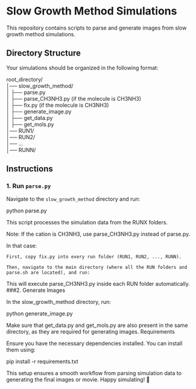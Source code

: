 # Slow Growth Method Simulations

This repository contains scripts to parse and generate images from slow growth method simulations.

## Directory Structure

Your simulations should be organized in the following format:

root_directory/  
│── slow_growth_method/  
│   ├── parse.py  
│   ├── parse_CH3NH3.py  (if the molecule is CH3NH3)  
│   ├── fix.py            (if the molecule is CH3NH3)  
│   ├── generate_image.py  
│   ├── get_data.py  
│   ├── get_mols.py  
│── RUN1/  
│── RUN2/  
│── ...  
│── RUNN/

## Instructions

### 1. Run `parse.py`

Navigate to the `slow_growth_method` directory and run:

python parse.py

This script processes the simulation data from the RUNX folders.

Note: If the cation is CH3NH3, use parse_CH3NH3.py instead of parse.py.

In that case:

    First, copy fix.py into every run folder (RUN1, RUN2, ..., RUNN).

    Then, navigate to the main directory (where all the RUN folders and parse.sh are located), and run:

This will execute parse_CH3NH3.py inside each RUN folder automatically.
###2. Generate Images

In the slow_growth_method directory, run:

python generate_image.py

Make sure that get_data.py and get_mols.py are also present in the same directory, as they are required for generating images.
Requirements

Ensure you have the necessary dependencies installed. You can install them using:

pip install -r requirements.txt

This setup ensures a smooth workflow from parsing simulation data to generating the final images or movie. Happy simulating! 🚀
